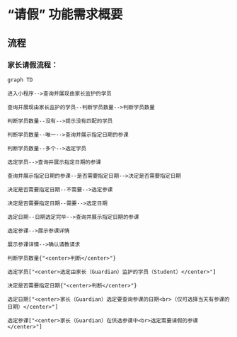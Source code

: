 # “请假” 功能需求概要

## 流程

### 家长请假流程：

```mermaid
graph TD

进入小程序-->查询并展现由家长监护的学员

查询并展现由家长监护的学员--判断学员数量-->判断学员数量

判断学员数量--没有-->提示没有匹配的学员

判断学员数量--唯一-->查询并展示指定日期的参课

判断学员数量--多个-->选定学员

选定学员-->查询并展示指定日期的参课

查询并展示指定日期的参课--是否需要指定日期-->决定是否需要指定日期

决定是否需要指定日期--不需要-->选定参课

决定是否需要指定日期--需要-->选定日期

选定日期--日期选定完毕-->查询并展示指定日期的参课

选定参课-->展示参课详情

展示参课详情-->确认请教请求

判断学员数量{"<center>判断</center>"}

选定学员["<center>选定由家长（Guardian）监护的学员（Student）</center>"]

决定是否需要指定日期{"<center>判断</center>"}

选定日期["<center>家长（Guardian）选定要查询参课的日期<br>（仅可选择当天有参课的日期）</center>"]

选定参课["<center>家长（Guardian）在供选参课中<br>选定需要请假的参课</center>"]


```
<!--stackedit_data:
eyJoaXN0b3J5IjpbMTU5Mzg5NjY2NywyMTAyOTY5MDUzLC0xNT
Q5NTU3NjIwLDEzNDcxODc3NDYsMzE0Nzk3OTU1LC01Mjk1ODIy
NCwxMTAyMzY5NTMsODQyNDA1MDA2LDE5NDk4OTUxNTMsLTM5Mz
Q2NzU5MiwtMTI4ODIxMjYxMywxOTY5NTc4NDYxLC0yMTA5NDcz
NjMyLDY1Mzg3NjYxLDIzNjg0MzQzLDIxMDM5MjMzMjIsODMyNT
U4NDk0LC0xMzAwMjA5OTU0LDczMDk5ODExNl19
-->